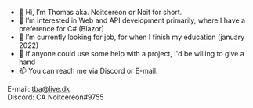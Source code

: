 - 👋 Hi, I’m Thomas aka. Noitcereon or Noit for short.
- 👀 I’m interested in Web and API development primarily, where I have a preference for C# (Blazor)
- 🌱 I’m currently looking for job, for when I finish my education (january 2022)
- 💞️ If anyone could use some help with a project, I'd be willing to give a hand
- 📫 You can reach me via Discord or E-mail.

E-mail: tba@live.dk <br>
Discord: CA Noitcereon#9755

<!---
Noitcereon/Noitcereon is a ✨ special ✨ repository because its `README.md` (this file) appears on your GitHub profile.
You can click the Preview link to take a look at your changes.
--->
